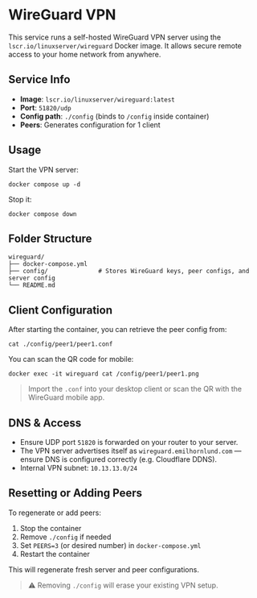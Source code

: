 # WireGuard VPN

This service runs a self-hosted WireGuard VPN server using the `lscr.io/linuxserver/wireguard` Docker image. It allows secure remote access to your home network from anywhere.

## Service Info

- **Image**: `lscr.io/linuxserver/wireguard:latest`
- **Port**: `51820/udp`
- **Config path**: `./config` (binds to `/config` inside container)
- **Peers**: Generates configuration for 1 client

## Usage

Start the VPN server:

```shell
docker compose up -d
````

Stop it:

```shell
docker compose down
```

## Folder Structure

```
wireguard/
├── docker-compose.yml
├── config/              # Stores WireGuard keys, peer configs, and server config
└── README.md
```

## Client Configuration

After starting the container, you can retrieve the peer config from:

```shell
cat ./config/peer1/peer1.conf
```

You can scan the QR code for mobile:

```shell
docker exec -it wireguard cat /config/peer1/peer1.png
```

> Import the `.conf` into your desktop client or scan the QR with the WireGuard mobile app.

## DNS & Access

* Ensure UDP port `51820` is forwarded on your router to your server.
* The VPN server advertises itself as `wireguard.emilhornlund.com` — ensure DNS is configured correctly (e.g. Cloudflare DDNS).
* Internal VPN subnet: `10.13.13.0/24`

## Resetting or Adding Peers

To regenerate or add peers:

1. Stop the container
2. Remove `./config` if needed
3. Set `PEERS=3` (or desired number) in `docker-compose.yml`
4. Restart the container

This will regenerate fresh server and peer configurations.

> ⚠️ Removing `./config` will erase your existing VPN setup.
